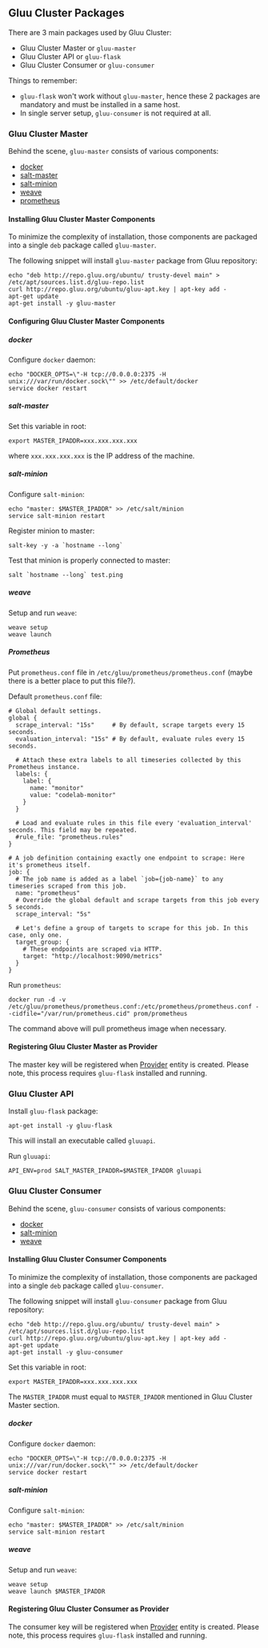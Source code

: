 ## Gluu Cluster Packages

There are 3 main packages used by Gluu Cluster:

* Gluu Cluster Master or `gluu-master`
* Gluu Cluster API or `gluu-flask`
* Gluu Cluster Consumer or `gluu-consumer`

Things to remember:

* `gluu-flask` won't work without `gluu-master`, hence these 2 packages are mandatory and must be installed in a same host.
* In single server setup, `gluu-consumer` is not required at all.

### Gluu Cluster Master

Behind the scene, `gluu-master` consists of various components:

* [docker](https://www.docker.com/)
* [salt-master](https://github.com/saltstack/salt)
* [salt-minion](https://github.com/saltstack/salt)
* [weave](http://weave.works/)
* [prometheus](http://prometheus.io/)

#### Installing Gluu Cluster Master Components

To minimize the complexity of installation, those components are packaged into a single `deb` package called `gluu-master`.

The following snippet will install `gluu-master` package from Gluu repository:

```
echo "deb http://repo.gluu.org/ubuntu/ trusty-devel main" > /etc/apt/sources.list.d/gluu-repo.list
curl http://repo.gluu.org/ubuntu/gluu-apt.key | apt-key add -
apt-get update
apt-get install -y gluu-master
```

#### Configuring Gluu Cluster Master Components

##### docker

Configure ``docker`` daemon:

```
echo "DOCKER_OPTS=\"-H tcp://0.0.0.0:2375 -H unix:///var/run/docker.sock\"" >> /etc/default/docker
service docker restart
```

##### salt-master

Set this variable in root:

```
export MASTER_IPADDR=xxx.xxx.xxx.xxx
```

where `xxx.xxx.xxx.xxx` is the IP address of the machine.

##### salt-minion

Configure `salt-minion`:

```
echo "master: $MASTER_IPADDR" >> /etc/salt/minion
service salt-minion restart
```

Register minion to master:

```
salt-key -y -a `hostname --long`
```

Test that minion is properly connected to master:

```
salt `hostname --long` test.ping
```

##### weave

Setup and run `weave`:

```
weave setup
weave launch
```

##### Prometheus

Put `prometheus.conf` file in `/etc/gluu/prometheus/prometheus.conf`
(maybe there is a better place to put this file?).

Default `prometheus.conf` file:

```
# Global default settings.
global {
  scrape_interval: "15s"     # By default, scrape targets every 15 seconds.
  evaluation_interval: "15s" # By default, evaluate rules every 15 seconds.

  # Attach these extra labels to all timeseries collected by this Prometheus instance.
  labels: {
    label: {
      name: "monitor"
      value: "codelab-monitor"
    }
  }

  # Load and evaluate rules in this file every 'evaluation_interval' seconds. This field may be repeated.
  #rule_file: "prometheus.rules"
}

# A job definition containing exactly one endpoint to scrape: Here it's prometheus itself.
job: {
  # The job name is added as a label `job={job-name}` to any timeseries scraped from this job.
  name: "prometheus"
  # Override the global default and scrape targets from this job every 5 seconds.
  scrape_interval: "5s"

  # Let's define a group of targets to scrape for this job. In this case, only one.
  target_group: {
    # These endpoints are scraped via HTTP.
    target: "http://localhost:9090/metrics"
  }
}
```

Run `prometheus`:

```
docker run -d -v /etc/gluu/prometheus/prometheus.conf:/etc/prometheus/prometheus.conf --cidfile="/var/run/prometheus.cid" prom/prometheus
```

The command above will pull prometheus image when necessary.

#### Registering Gluu Cluster Master as Provider

The master key will be registered when [Provider](../../reference/api/provider.md) entity is created.
Please note, this process requires `gluu-flask` installed and running.

### Gluu Cluster API

Install `gluu-flask` package:

```
apt-get install -y gluu-flask
```

This will install an executable called `gluuapi`.

Run `gluuapi`:

```
API_ENV=prod SALT_MASTER_IPADDR=$MASTER_IPADDR gluuapi
```

### Gluu Cluster Consumer

Behind the scene, `gluu-consumer` consists of various components:

* [docker](https://www.docker.com/)
* [salt-minion](https://github.com/saltstack/salt)
* [weave](http://weave.works/)

#### Installing Gluu Cluster Consumer Components

To minimize the complexity of installation, those components are packaged into a single `deb` package called `gluu-consumer`.

The following snippet will install `gluu-consumer` package from Gluu repository:

```
echo "deb http://repo.gluu.org/ubuntu/ trusty-devel main" > /etc/apt/sources.list.d/gluu-repo.list
curl http://repo.gluu.org/ubuntu/gluu-apt.key | apt-key add -
apt-get update
apt-get install -y gluu-consumer
```

Set this variable in root:

```
export MASTER_IPADDR=xxx.xxx.xxx.xxx
```

The `MASTER_IPADDR` must equal to `MASTER_IPADDR` mentioned in Gluu Cluster Master section.

##### docker

Configure `docker` daemon:

```
echo "DOCKER_OPTS=\"-H tcp://0.0.0.0:2375 -H unix:///var/run/docker.sock\"" >> /etc/default/docker
service docker restart
```

##### salt-minion

Configure `salt-minion`:

```
echo "master: $MASTER_IPADDR" >> /etc/salt/minion
service salt-minion restart
```

##### weave

Setup and run `weave`:

```
weave setup
weave launch $MASTER_IPADDR
```

#### Registering Gluu Cluster Consumer as Provider

The consumer key will be registered when [Provider](../../reference/api/provider.md) entity is created.
Please note, this process requires `gluu-flask` installed and running.

